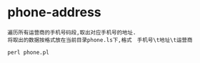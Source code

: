 # phone-address
``` 
遍历所有运营商的手机号码段,取出对应手机号的地址.
将取出的数据按格式放在当前目录phone.ls下,格式　手机号\t地址\t运营商
```
```
perl phone.pl
```